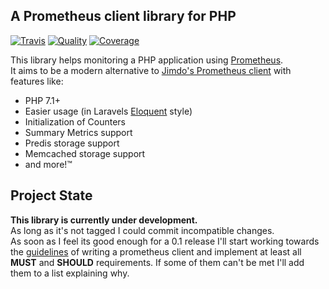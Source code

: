 ## A Prometheus client library for PHP

[![Travis][icon-travis]][link-travis]
[![Quality][icon-code-quality]][link-code-quality]
[![Coverage][icon-code-coverage]][link-code-coverage]

This library helps monitoring a PHP application using [Prometheus](https://prometheus.io).  
It aims to be a modern alternative to [Jimdo's Prometheus client](https://github.com/Jimdo/prometheus_client_php) with features like:
* PHP 7.1+  
* Easier usage (in Laravels [Eloquent](https://laravel.com/docs/5.6/eloquent) style)
* Initialization of Counters
* Summary Metrics support
* Predis storage support  
* Memcached storage support  
* and more!™
  
## Project State

**This library is currently under development.**  
As long as it's not tagged I could commit incompatible changes.  
As soon as I feel its good enough for a 0.1 release I'll start working towards the [guidelines](https://prometheus.io/docs/instrumenting/writing_clientlibs/) 
of writing a prometheus client and implement at least all **MUST** and **SHOULD** requirements. If some of them can't be met I'll add them to a list explaining why.

[icon-travis]: https://img.shields.io/travis/krenor/prometheus-client.svg?style=flat-square
[icon-code-quality]: https://img.shields.io/scrutinizer/g/krenor/prometheus-client.svg?style=flat-square
[icon-code-coverage]: https://img.shields.io/scrutinizer/coverage/g/krenor/prometheus-client.svg?style=flat-square

[link-travis]: http://travis-ci.org/krenor/prometheus-client
[link-code-quality]: https://scrutinizer-ci.com/g/krenor/prometheus-client
[link-code-coverage]: https://scrutinizer-ci.com/g/krenor/prometheus-client
